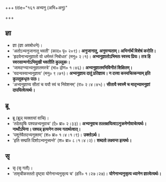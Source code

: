 +++
title="१६१ अभ्यनु (अभि+अनु)"

+++

## ज्ञा
- ज्ञा (ज्ञा अवबोधने)।
- 'अतोऽभ्यनुजानातु भवती' (काद० पृ० २०९)। **अनुजानातु, अनुमन्यताम्। अभिर्नार्थे विशेषं करोति।**
- 'हृदयेनाभ्यनुज्ञातो यो धर्मस्तं निबोधत' (मनु० २।१)। **अभ्यनुज्ञातोऽभिमतः स्वस्य प्रियः। तत्र हि स्वरसान्मनोऽभिमुखी भवतीति कुल्लूकः।**
- 'जामदग्न्याभ्यनुज्ञातमस्त्रे' (भा० द्रोण० १।४६)। **अभ्यनुज्ञातमभिविनीतं शिक्षितम्।**
- 'यदन्यस्याभ्यनुज्ञाय' (मनु० ९।७१)। **अभ्यनुज्ञाय दातुं प्रतिज्ञाय। न दत्त्वा कस्यचित्कन्याम् इति कुल्लूकधृतः पाठः।**
- 'अभ्यनुज्ञाप्य सीतां च ययौ स्वं च निवेशनम्' (रा० २।४।४५)। **सीतायै स्वस्मै च मातृभ्यामनुज्ञां दापयित्वेत्यर्थः।**

## ब्रू
- ब्रू (ब्रूञ् व्यक्तायां वाचि)।
- 'तदेतदृषिः पश्यन्नभ्यनूवाच' (ऐ० ब्रा० २।३३)। **अभ्यनूवाच तल्लक्षयित्वाऽनुक्रमेणोवाचेत्यर्थः। नार्थोऽभिना। पश्यन्न् इत्यनेन तस्य गतार्थत्वात्।**
- 'पशूनेवैतदभ्यनूक्तम्' (श० ब्रा० १।४।१।९)। **उक्तोऽर्थः।**
- 'इति सम्प्रति दिशोऽभ्यनूच्यन्ते' (श० ब्रा० ८।१।४।२)। **शब्दतो लक्ष्यन्त इत्यर्थः।**

## सृ
- सृ (सृ गतौ)।
- 'तामृचीकस्ततो दृष्ट्वा योगेनाभ्यनुसृत्य च' (हरि० १।२७।२७)। **योगेनाभ्यनुसृत्य ध्यानेन ज्ञात्वेत्यर्थः।**
